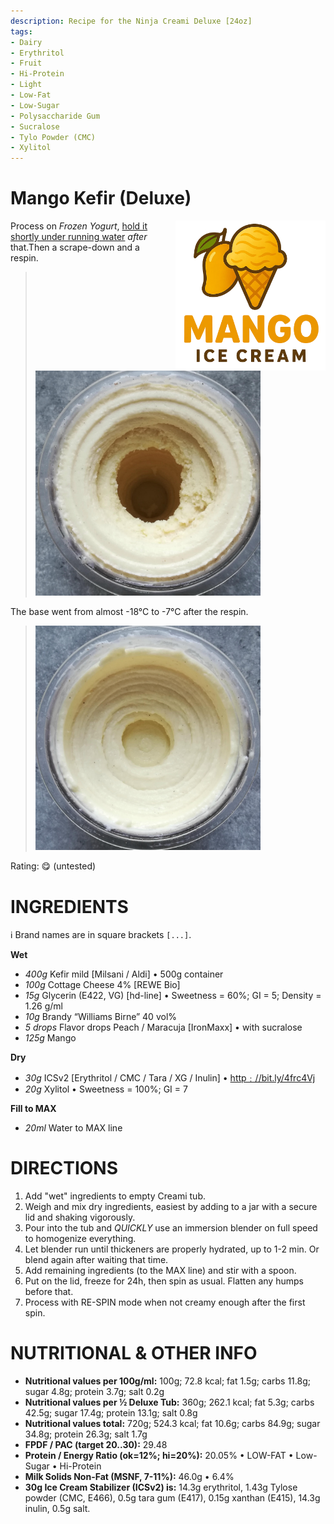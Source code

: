 ```yaml
---
description: Recipe for the Ninja Creami Deluxe [24oz]
tags:
- Dairy
- Erythritol
- Fruit
- Hi-Protein
- Light
- Low-Fat
- Low-Sugar
- Polysaccharide Gum
- Sucralose
- Tylo Powder (CMC)
- Xylitol
---
```

# Mango Kefir (Deluxe)
<img style="float: right; margin-left: 1.5em;" width=240 alt="Logo" src="https://raw.githubusercontent.com/jhermann/ice-creamery/refs/heads/main/assets/mango-ice-cream-logo.png" />

Process on *Frozen Yogurt*, [hold it shortly under running water](/ice-creamery/info/tips%2Btricks/#handling-of-icy-sides-bottom)
*after* that.Then a scrape-down and a respin.

> <img width=360 alt="Spun Ice Cream" src="https://raw.githubusercontent.com/jhermann/ice-creamery/refs/heads/main/recipes/Mango%20Kefir%20(Deluxe)/Mango-Kefir_2025-06-02_1.jpg" />

The base went from almost -18°C to -7°C after the respin.

> <img width=360 alt="Spun Ice Cream" src="https://raw.githubusercontent.com/jhermann/ice-creamery/refs/heads/main/recipes/Mango%20Kefir%20(Deluxe)/Mango-Kefir_2025-06-02_2.jpg" />

Rating: 😋 (untested)

# INGREDIENTS

ℹ️ Brand names are in square brackets `[...]`.

**Wet**

  - _400g_ Kefir mild [Milsani / Aldi] • 500g container
  - _100g_ Cottage Cheese 4% [REWE Bio]
  - _15g_ Glycerin (E422, VG) [hd-line] • Sweetness = 60%; GI = 5; Density = 1.26 g/ml
  - _10g_ Brandy “Williams Birne” 40 vol%
  - _5 drops_ Flavor drops Peach / Maracuja [IronMaxx] • with sucralose
  - _125g_ Mango

**Dry**

  - _30g_ ICSv2 [Erythritol / CMC / Tara / XG / Inulin] • [http﹕//bit.ly/4frc4Vj](https://github.com/jhermann/ice-creamery/tree/main/recipes/Ice%20Cream%20Stabilizer%20%28ICS%29)
  - _20g_ Xylitol • Sweetness = 100%; GI = 7

**Fill to MAX**

  - _20ml_ Water to MAX line

# DIRECTIONS

 1. Add "wet" ingredients to empty Creami tub.
 1. Weigh and mix dry ingredients, easiest by adding to a jar with a secure lid and shaking vigorously.
 1. Pour into the tub and *QUICKLY* use an immersion blender on full speed to homogenize everything.
 1. Let blender run until thickeners are properly hydrated, up to 1-2 min. Or blend again after waiting that time.
 1. Add remaining ingredients (to the MAX line) and stir with a spoon.
 1. Put on the lid, freeze for 24h, then spin as usual. Flatten any humps before that.
 1. Process with RE-SPIN mode when not creamy enough after the first spin.

# NUTRITIONAL & OTHER INFO
- **Nutritional values per 100g/ml:** 100g; 72.8 kcal; fat 1.5g; carbs 11.8g; sugar 4.8g; protein 3.7g; salt 0.2g
- **Nutritional values per ½ Deluxe Tub:** 360g; 262.1 kcal; fat 5.3g; carbs 42.5g; sugar 17.4g; protein 13.1g; salt 0.8g
- **Nutritional values total:** 720g; 524.3 kcal; fat 10.6g; carbs 84.9g; sugar 34.8g; protein 26.3g; salt 1.7g
- **FPDF / PAC (target 20..30):** 29.48
- **Protein / Energy Ratio (ok=12%; hi=20%):** 20.05% • LOW-FAT • Low-Sugar • Hi-Protein
- **Milk Solids Non-Fat (MSNF, 7-11%):** 46.0g • 6.4%
- **30g Ice Cream Stabilizer (ICSv2) is:** 14.3g erythritol, 1.43g Tylose powder (CMC, E466), 
0.5g tara gum (E417), 0.15g xanthan (E415),
14.3g inulin, 0.5g salt.
